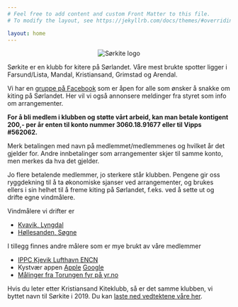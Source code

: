 ```yaml
---
# Feel free to add content and custom Front Matter to this file.
# To modify the layout, see https://jekyllrb.com/docs/themes/#overriding-theme-defaults

layout: home
---
```


<style type="text/css">
.site-header { border-top: 0; border-bottom: 0; }
</style>


<p align="center">
  <img alt="Sørkite logo" src="/assets/img/sørkite_logo.png" />
</p>

Sørkite er en klubb for kitere på Sørlandet. Våre mest brukte spotter
ligger i Farsund/Lista, Mandal, Kristiansand, Grimstad og Arendal.

Vi har en [gruppe på Facebook](https://www.facebook.com/groups/krskite) som er
åpen for alle som ønsker å snakke om kiting på Sørlandet. Her vil vi også
annonsere meldinger fra styret som info om arrangementer.

**For å bli medlem i klubben og støtte vårt arbeid, kan man betale kontigent
200,- per år enten til konto nummer 3060.18.91677 eller til Vipps #562062.**

Merk betalingen med navn på medlemmet/medlemmenes og hvilket år det gjelder for.
Andre innbetalinger som arrangementer skjer til samme konto, men merkes da hva
det gjelder.

Jo flere betalende medlemmer, jo sterkere står klubben. Pengene gir oss
ryggdekning til å ta økonomiske sjanser ved arrangementer, og brukes ellers i
sin helhet til å freme kiting på Sørlandet, f.eks. ved å sette ut og drifte
egne vindmålere.

Vindmålere vi drifter er

- [Kvavik, Lyngdal](https://holfuy.com/en/weather/1058)
- [Høllesanden, Søgne](https://holfuy.com/en/weather/1057)

I tillegg finnes andre målere som er mye brukt av våre medlemmer

- [IPPC Kjevik Lufthavn ENCN](https://www.ippc.no/ippc/index.jsp)
- Kystvær appen [Apple](https://apps.apple.com/no/app/kystv%C3%A6r-kystverket/id698101935?ign-mpt=uo%3D4) [Google](https://play.google.com/store/apps/details?id=no.scanmatic.kystverketapp)
- [Målinger fra Torungen fyr på yr.no](https://www.yr.no/nb/v%C3%A6rvarsel/daglig-tabell/1-7578/Norge/Agder/Arendal/Torungen)


Hvis du leter etter Kristiansand Kiteklubb, så er det samme klubben,  vi byttet
navn til Sørkite i 2019. Du kan [laste ned vedtektene våre
her](/assets/pdf/krskite-vedtekter.pdf).




